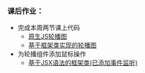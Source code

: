 ### 课后作业：

- 完成本周两节课上代码
  - [原生JS轮播图](./carousel.html)
  - [基于框架类实现的轮播图](./pure.js)
- 为轮播组件添加鼠标操作
  - [基于JSX语法的框架类(已添加事件监听)](./pure.js)
